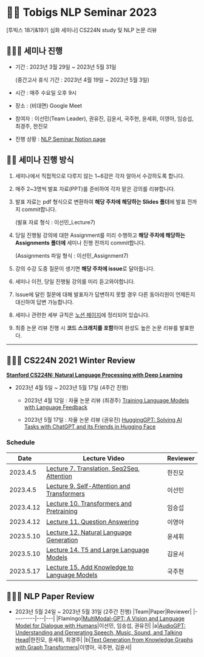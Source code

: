 # 🐻‍❄️ Tobigs NLP Seminar 2023
[투빅스 18기&19기 심화 세미나] CS224N study 및 NLP 논문 리뷰

## 👩🏼‍💻 세미나 진행
- 기간 : 2023년 3월 29일 ~ 2023년 5월 31일 

    (중간고사 휴식 기간 : 2023년 4월 19일 ~ 2023년 5월 3일)

- 시간 : 매주 수요일 오후 9시

- 장소 : (비대면) Google Meet

- 참여자 : 이선민(Team Leader), 권유진, 김윤서, 국주현, 윤세휘, 이영아, 임승섭, 최경주, 한진모

- 진행 상황 : [NLP Seminar Notion page](https://luminous-yard-33a.notion.site/b986ddab56e74b37922ea92636ff9893?v=0025adeb29334a398b6dbf7543d23fae, "Notion")

## 🙋🏽 세미나 진행 방식
1. 세미나에서 직접적으로 다루지 않는 1~6강은 각자 알아서 수강하도록 합니다.

2. 매주 2~3명씩 발표 자료(PPT)를 준비하여 각자 맡은 강의를 리뷰합니다.

3. 발표 자료는 pdf 형식으로 변환하여 **해당 주차에 해당하는 Slides 폴더**에 발표 전까지 commit합니다.

    (발표 자료 형식 : 이선민_Lecture7)

4. 당일 진행될 강의에 대한 Assignment를 미리 수행하고 **해당 주차에 해당하는 Assignments 폴더에** 세미나 진행 전까지 commit합니다.

    (Assignments 파일 형식 : 이선민_Assignment7)

5. 강의 수강 도중 질문이 생기면 **해당 주차에 issue**로 달아둡니다.

6. 세미나 이전, 당일 진행될 강의를 미리 듣고와야합니다.

7. Issue에 달린 질문에 대해 발표자가 답변하지 못할 경우 다른 동아리원이 언제든지 대신하여 답변 가능합니다.

8. 세미나 관련한 세부 규칙은 [노션 페이지](https://luminous-yard-33a.notion.site/seminar-RULE-6c171917ba43499ca7da15fd68651238, "Notion")에 정리되어 있습니다.

9. 최종 논문 리뷰 진행 시 **코드 스크래치를 포함**하여 완성도 높은 논문 리뷰를 발표한다.

----------

## 👨🏻‍🏫 CS224N 2021 Winter Review

[**Stanford CS224N: Natural Language Processing with Deep Learning**](https://www.youtube.com/playlist?list=PLoROMvodv4rOSH4v6133s9LFPRHjEmbmJ, "Youtube")

- 2023년 4월 5일 ~ 2023년 5월 17일 (4주간 진행)

    -  2023년 4월 12일 : 자율 논문 리뷰 (최경주) [Training Language Models with Language Feedback](https://arxiv.org/abs/2204.14146, "Paper")
   
    - 2023년 5월 17일 : 자율 논문 리뷰 (권유진) [HuggingGPT: Solving AI Tasks with ChatGPT and
its Friends in Hugging Face](https://arxiv.org/pdf/2303.17580v2.pdf, "Paper")


### Schedule

|Date|Lecture Video|Reviewer|
|---------|---|---|
|2023.4.5|[Lecture 7. Translation, Seq2Seq, Attention](https://www.youtube.com/watch?v=wzfWHP6SXxY&list=PLoROMvodv4rOSH4v6133s9LFPRHjEmbmJ&index=7, "Youtube")|한진모|
|2023.4.5|[Lecture 9. Self-Attention and Transformers](https://www.youtube.com/watch?v=ptuGllU5SQQ&list=PLoROMvodv4rOSH4v6133s9LFPRHjEmbmJ&index=9&t=64s, "Youtube")|이선민|
|2023.4.12|[Lecture 10. Transformers and Pretraining](https://www.youtube.com/watch?v=j9AcEI98C0o&list=PLoROMvodv4rOSH4v6133s9LFPRHjEmbmJ&index=10, "Youtube")|임승섭|
|2023.4.12|[Lecture 11. Question Answering](https://www.youtube.com/watch?v=NcqfHa0_YmU&list=PLoROMvodv4rOSH4v6133s9LFPRHjEmbmJ&index=11, "Youtube")|이영아|
|2023.5.10|[Lecture 12. Natural Language Generation](https://www.youtube.com/watch?v=1uMo8olr5ng&list=PLoROMvodv4rOSH4v6133s9LFPRHjEmbmJ&index=12, "Youtube")|윤세휘|
|2023.5.10|[Lecture 14. T5 and Large Language Models](https://www.youtube.com/watch?v=iHWkLvoSpTg&list=PLoROMvodv4rOSH4v6133s9LFPRHjEmbmJ&index=14, "Youtube")|김윤서|
|2023.5.17|[Lecture 15. Add Knowledge to Language Models](https://www.youtube.com/watch?v=y68RJVfGoto&list=PLoROMvodv4rOSH4v6133s9LFPRHjEmbmJ&index=15, "Youtube")|국주현|

## 👩🏻‍🏫 NLP Paper Review

- 2023년 5월 24일 ~ 2023년 5월 31일 (2주간 진행)
|Team|Paper|Reviewer|
|---------|---|---|
|Flamingo|[MultiModal-GPT: A Vision and Language Model for Dialogue with Humans](https://arxiv.org/abs/2305.04790v1, "Paper")|이선민, 임승섭, 권유진|
|a|[AudioGPT: Understanding and Generating Speech, Music, Sound, and Talking Head](https://arxiv.org/abs/2304.12995v1, "Paper")|한진모, 윤세휘, 최경주|
|b|[Text Generation from Knowledge Graphs with Graph Transformers](https://arxiv.org/abs/1904.02342, "Paper")|이영아, 국주현, 김윤서|


